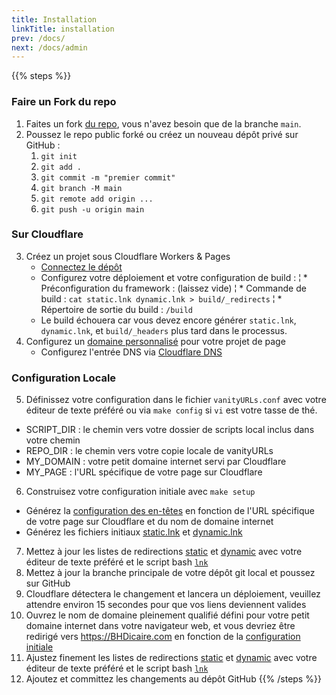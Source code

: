 ```yaml
---
title: Installation
linkTitle: installation
prev: /docs/
next: /docs/admin
---
```

{{% steps %}}

### Faire un Fork du repo

1. Faites un fork [du repo](https://github.com/vanityURLs/vanityURLs), vous n'avez besoin que de la branche `main`.
2. Poussez le repo public forké ou créez un nouveau dépôt privé sur GitHub :
    1. `git init`
    2. `git add .`
    3. `git commit -m "premier commit"`
    4. `git branch -M main`
    5. `git remote add origin ...`
    6. `git push -u origin main`

### Sur Cloudflare

3. Créez un projet sous Cloudflare Workers & Pages
    * [Connectez le dépôt](https://developers.cloudflare.com/pages/get-started/guide/#connect-your-git-provider-to-pages)
    * Configurez votre déploiement et votre configuration de build :
    ¦ * Préconfiguration du framework : (laissez vide)
    ¦ * Commande de build : `cat static.lnk dynamic.lnk > build/_redirects`
    ¦ * Répertoire de sortie du build : `/build`
    * Le build échouera car vous devez encore générer `static.lnk`, `dynamic.lnk`, et `build/_headers` plus tard dans le processus.
4. Configurez un [domaine personnalisé](https://developers.cloudflare.com/pages/platform/custom-domains/) pour votre projet de page
    * Configurez l'entrée DNS via [Cloudflare DNS](https://dash.cloudflare.com/)

### Configuration Locale

5. Définissez votre configuration dans le fichier `vanityURLs.conf` avec votre éditeur de texte préféré ou via `make config` si `vi` est votre tasse de thé.
  * SCRIPT_DIR : le chemin vers votre dossier de scripts local inclus dans votre chemin
  * REPO_DIR : le chemin vers votre copie locale de vanityURLs
  * MY_DOMAIN : votre petit domaine internet servi par Cloudflare
  * MY_PAGE : l'URL spécifique de votre page sur Cloudflare
6. Construisez votre configuration initiale avec `make setup`
  * Générez la [configuration des en-têtes](../build/_headers) en fonction de l'URL spécifique de votre page sur Cloudflare et du nom de domaine internet
  * Générez les fichiers initiaux [static.lnk](../static.lnk) et [dynamic.lnk](../dynamic.lnk)
7. Mettez à jour les listes de redirections [static](../static.lnk) et [dynamic](../dynamic.lnk) avec votre éditeur de texte préféré et le script bash [`lnk`](../script/lnk)
8. Mettez à jour la branche principale de votre dépôt git local et poussez sur GitHub
9. Cloudflare détectera le changement et lancera un déploiement, veuillez attendre environ 15 secondes pour que vos liens deviennent valides
10. Ouvrez le nom de domaine pleinement qualifié défini pour votre petit domaine internet dans votre navigateur web, et vous devriez être redirigé vers https://BHDicaire.com en fonction de la [configuration initiale](../build/_redirects)
11. Ajustez finement les listes de redirections [static](../static.lnk) et [dynamic](../dynamic.lnk) avec votre éditeur de texte préféré et le script bash [`lnk`](../scripts/lnk)
12. Ajoutez et committez les changements au dépôt GitHub
{{% /steps %}}


